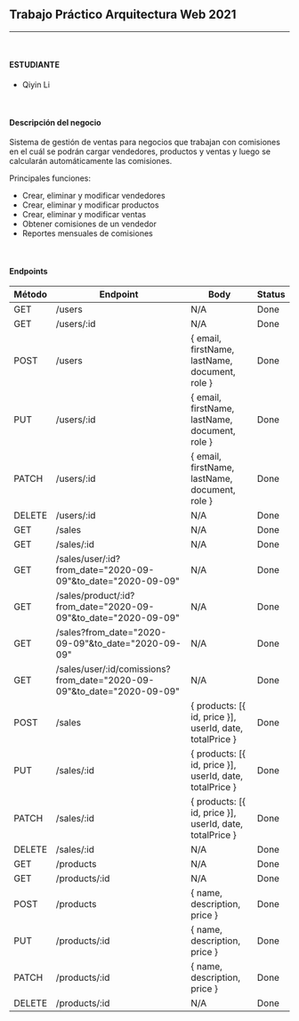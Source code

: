 ## Trabajo Práctico Arquitectura Web 2021

---

<br>

#### ESTUDIANTE
- Qiyin Li


<br>

#### Descripción del negocio
Sistema de gestión de ventas para negocios que trabajan con comisiones en el cuál se podrán cargar vendedores, productos y ventas y luego se calcularán automáticamente las comisiones.

Principales funciones:
- Crear, eliminar y modificar vendedores
- Crear, eliminar y modificar productos
- Crear, eliminar y modificar ventas
- Obtener comisiones de un vendedor 
- Reportes mensuales de comisiones

<br>

#### Endpoints
|Método|Endpoint|Body|Status|
|---|---|---|---|
|GET|/users|N/A|Done
|GET|/users/:id|N/A|Done
|POST|/users|{ email, firstName, lastName, document, role }|Done
|PUT|/users/:id|{ email, firstName, lastName, document, role }|Done
|PATCH|/users/:id|{ email, firstName, lastName, document, role }|Done
|DELETE|/users/:id|N/A|Done
|GET|/sales|N/A|Done
|GET|/sales/:id|N/A|Done
|GET|/sales/user/:id?from_date="2020-09-09"&to_date="2020-09-09"|N/A|Done
|GET|/sales/product/:id?from_date="2020-09-09"&to_date="2020-09-09"|N/A|Done
|GET|/sales?from_date="2020-09-09"&to_date="2020-09-09"|N/A|Done
|GET|/sales/user/:id/comissions?from_date="2020-09-09"&to_date="2020-09-09"|N/A|Done
|POST|/sales|{ products: [{ id, price }], userId, date, totalPrice }|Done
|PUT|/sales/:id|{ products: [{ id, price }], userId, date, totalPrice }|Done
|PATCH|/sales/:id|{ products: [{ id, price }], userId, date, totalPrice }|Done
|DELETE|/sales/:id|N/A|Done
|GET|/products|N/A|Done
|GET|/products/:id|N/A|Done
|POST|/products|{ name, description, price }|Done
|PUT|/products/:id|{ name, description, price }|Done
|PATCH|/products/:id|{ name, description, price }|Done
|DELETE|/products/:id|N/A|Done